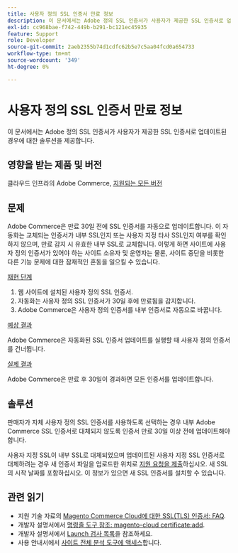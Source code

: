 ```yaml
---
title: 사용자 정의 SSL 인증서 만료 정보
description: 이 문서에서는 Adobe 정의 SSL 인증서가 사용자가 제공한 SSL 인증서로 업데이트된 경우에 대한 솔루션을 제공합니다.
exl-id: cc968bae-f742-449b-b291-bc121ec45935
feature: Support
role: Developer
source-git-commit: 2aeb2355b74d1cdfc62b5e7c5aa04fcd0a654733
workflow-type: tm+mt
source-wordcount: '349'
ht-degree: 0%

---
```


# 사용자 정의 SSL 인증서 만료 정보

이 문서에서는 Adobe 정의 SSL 인증서가 사용자가 제공한 SSL 인증서로 업데이트된 경우에 대한 솔루션을 제공합니다.

## 영향을 받는 제품 및 버전

클라우드 인프라의 Adobe Commerce, [지원되는 모든 버전](https://magento.com/sites/default/files/magento-software-lifecycle-policy.pdf)

## 문제

Adobe Commerce은 만료 30일 전에 SSL 인증서를 자동으로 업데이트합니다. 이 자동화는 교체되는 인증서가 내부 SSL인지 또는 사용자 지정 타사 SSL인지 여부를 확인하지 않으며, 만료 감지 시 유효한 내부 SSL로 교체합니다. 이렇게 하면 사이트에 사용자 정의 인증서가 있어야 하는 사이트 소유자 및 운영자는 물론, 사이트 중단을 비롯한 다른 기능 문제에 대한 잠재적인 혼동을 일으킬 수 있습니다.

<u>재현 단계</u>

1. 웹 사이트에 설치된 사용자 정의 SSL 인증서.
1. 자동화는 사용자 정의 SSL 인증서가 30일 후에 만료됨을 감지합니다.
1. Adobe Commerce은 사용자 정의 인증서를 내부 인증서로 자동으로 바꿉니다.

<u>예상 결과</u>

Adobe Commerce은 자동화된 SSL 인증서 업데이트를 실행할 때 사용자 정의 인증서를 건너뜁니다.

<u>실제 결과</u>

Adobe Commerce은 만료 후 30일이 경과하면 모든 인증서를 업데이트합니다.

## 솔루션

판매자가 자체 사용자 정의 SSL 인증서를 사용하도록 선택하는 경우 내부 Adobe Commerce SSL 인증서로 대체되지 않도록 인증서 만료 30일 이상 전에 업데이트해야 합니다.

사용자 지정 SSL이 내부 SSL로 대체되었으며 업데이트된 사용자 지정 SSL 인증서로 대체하려는 경우 새 인증서 파일을 업로드한 위치로 [지원 요청을 제출](/help/help-center-guide/help-center/magento-help-center-user-guide.md#submit-ticket)하십시오. 새 SSL의 시작 날짜를 포함하십시오. 이 정보가 있으면 새 SSL 인증서를 설치할 수 있습니다.

## 관련 읽기

* 지원 기술 자료의 [Magento Commerce Cloud에 대한 SSL(TLS) 인증서: FAQ](/help/how-to/general/ssl-tls-certificates-for-magento-commerce-cloud-faq.md).
* 개발자 설명서에서 [명령줄 도구 참조: magento-cloud certificate:add](https://experienceleague.adobe.com/en/docs/commerce-cloud-service/user-guide/dev-tools/cloud-cli/cloud-cli-reference#certificateadd).
* 개발자 설명서에서 [Launch 검사 목록](https://experienceleague.adobe.com/en/docs/commerce-cloud-service/user-guide/launch/checklist)을 참조하세요.
* 사용 안내서에서 [사이트 전체 분석 도구에 액세스](https://experienceleague.adobe.com/en/docs/commerce-operations/tools/site-wide-analysis-tool/access#step-2-access-site-wide-analysis-tool)합니다.
